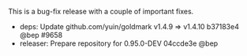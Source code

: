 

This is a bug-fix release with a couple of important fixes.

* deps: Update github.com/yuin/goldmark v1.4.9 => v1.4.10 b37183e4 @bep #9658 
* releaser: Prepare repository for 0.95.0-DEV 04ccde3e @bep 



